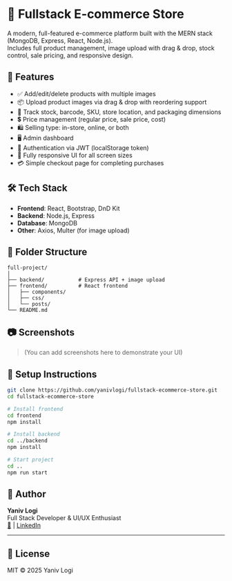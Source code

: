 # 🛒 Fullstack E-commerce Store

A modern, full-featured e-commerce platform built with the MERN stack (MongoDB, Express, React, Node.js).  
Includes full product management, image upload with drag & drop, stock control, sale pricing, and responsive design.

## 🚀 Features

- ✅ Add/edit/delete products with multiple images
- 📦 Upload product images via drag & drop with reordering support
- 🧾 Track stock, barcode, SKU, store location, and packaging dimensions
- 💲 Price management (regular price, sale price, cost)
- 🛍️ Selling type: in-store, online, or both
- 🖥️ Admin dashboard
- 🔐 Authentication via JWT (localStorage token)
- 📱 Fully responsive UI for all screen sizes
- 💳 Simple checkout page for completing purchases

## 🛠️ Tech Stack

- **Frontend**: React, Bootstrap, DnD Kit
- **Backend**: Node.js, Express
- **Database**: MongoDB
- **Other**: Axios, Multer (for image upload)

## 📁 Folder Structure

```
full-project/
│
├── backend/           # Express API + image upload
├── frontend/          # React frontend
│   ├── components/
│   ├── css/
│   └── posts/
└── README.md
```

## 📷 Screenshots

> (You can add screenshots here to demonstrate your UI)

## 🔧 Setup Instructions

```bash
git clone https://github.com/yanivlogi/fullstack-ecommerce-store.git
cd fullstack-ecommerce-store

# Install frontend
cd frontend
npm install

# Install backend
cd ../backend
npm install

# Start project
cd ..
npm run start
```

## 🧠 Author

**Yaniv Logi**  
Full Stack Developer & UI/UX Enthusiast  
[📧](mailto:yanivlogi1@gmail.com) | [LinkedIn](https://linkedin.com/in/yaniv-logi)

---

## 📃 License

MIT © 2025 Yaniv Logi

